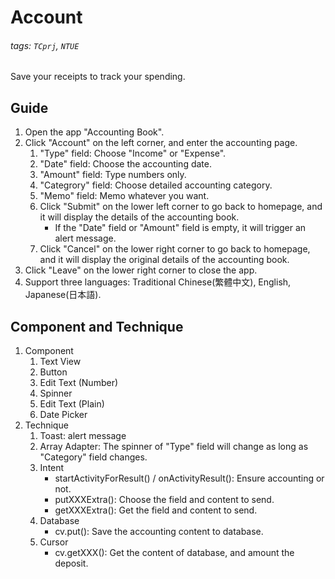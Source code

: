 # Account
###### tags: `TCprj`, `NTUE`
Save your receipts to track your spending.

## Guide
1.	Open the app "Accounting Book".
2.	Click "Account" on the left corner, and enter the accounting page.
    1. "Type" field: Choose "Income" or "Expense".
    2. "Date" field: Choose the accounting date.
    3. "Amount" field: Type numbers only.
    4. "Categrory" field: Choose detailed accounting category.
    5. "Memo" field: Memo whatever you want.
    6. Click "Submit" on the lower left corner to go back to homepage, and it will display the details of the accounting book.
        + If the "Date" field or "Amount" field is empty, it will trigger an alert message.
    7. Click "Cancel" on the lower right corner to go back to homepage, and it will display the original details of the accounting book.
3.	Click "Leave" on the lower right corner to close the app.
4.	Support three languages: Traditional Chinese(繁體中文), English, Japanese(日本語).

## Component and Technique
1. Component
    1. Text View
    2. Button
    3. Edit Text (Number)
    4. Spinner
    5. Edit Text (Plain)
    6. Date Picker
2. Technique
    1. Toast: alert message
    2. Array Adapter: The spinner of "Type" field will change as long as "Category" field changes.
    3. Intent
        + startActivityForResult() / onActivityResult(): Ensure accounting or not.
        + putXXXExtra(): Choose the field and content to send.
        + getXXXExtra(): Get the field and content to send.
    4. Database
        + cv.put(): Save the accounting content to database.
    5. Cursor
        + cv.getXXX(): Get the content of database, and amount the deposit.
